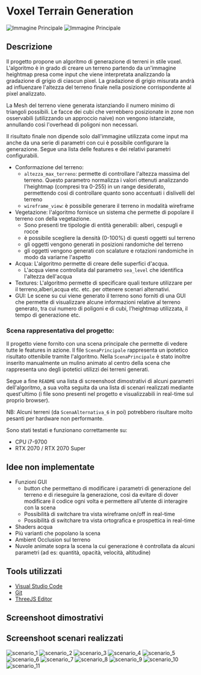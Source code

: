 # Voxel Terrain Generation

![Immagine Principale](img/readme/main_scene_windmill_2.gif)
![Immagine Principale](img/readme/main_scene_windmill.gif)

## Descrizione

Il progetto propone un algoritmo di generazione di terreni in stile voxel. L'algoritmo è in grado di creare un terreno partendo da un'immagine heightmap presa come input che viene interpretata analizzando la gradazione di grigio di ciascun pixel. La gradazione di grigio misurata andrà ad influenzare l'altezza del terreno finale nella posizione corrispondente al pixel analizzato.

La Mesh del terreno viene generata istanziando il numero minimo di triangoli possibili. Le facce dei cubi che verrebbero posizionate in zone non osservabili (utilizzando un approccio naive) non vengono istanziate, annullando così l'overhead di poligoni non necessari.

Il risultato finale non dipende solo dall'immagine utilizzata come input ma anche da una serie di parametri con cui è possibile configurare la generazione. Segue una lista delle features e dei relativi parametri configurabili.

- Conformazione del terreno:
  - `altezza_max_terreno`: permette di controllare l'altezza massima del terreno. Questo parametro normalizza i valori ottenuti analizzando l'heightmap (compresi tra 0-255) in un range desiderato, permettendo così di controllare quanto sono accentuati i dislivelli del terreno
  - `wireframe_view`: è possibile generare il terreno in modalità wireframe
- Vegetazione: l'algoritmo fornisce un sistema che permette di popolare il terreno con della vegetazione.
  - Sono presenti tre tipologie di entità generabili: alberi, cespugli e rocce
  - è possibile scegliere la densità (0-100%) di questi oggetti sul terreno
  - gli oggetti vengono generati in posizioni randomiche del terreno
  - gli oggetti vengono generati con scalature e rotazioni randomiche in modo da variarne l'aspetto
- Acqua: L'algoritmo permette di creare delle superfici d'acqua.
  - L'acqua viene controllata dal parametro `sea_level` che identifica l'altezza dell'acqua
- Textures: L'algoritmo permette di specificare quali texture utilizzare per il terreno,alberi,acqua etc. etc. per ottenere scenari alternativi.
- GUI: Le scene su cui viene generato il terreno sono forniti di una GUI che permette di visualizzare alcune informazioni relative al terreno generato, tra cui numero di poligoni e di cubi, l'heightmap utilizzata, il tempo di generazione etc.


### Scena rappresentativa del progetto:

Il progetto viene fornito con una scena principale che permette di vedere tutte le features in azione. Il file `ScenaPrincipale` rappresenta un ipotetico risultato ottenibile tramite l'algoritmo. Nella `ScenaPrincipale` è stato inoltre inserito manualmente un mulino animato al centro della scena che rappresenta uno degli ipotetici utilizzi dei terreni generati.

Segue a fine `README` una lista di screenshoot dimostrativi di alcuni parametri dell'algoritmo, a sua volta seguita da una lista di scenari realizzati mediante quest'ultimo (i file sono presenti nel progetto e visualizzabili in real-time sul proprio browser). 

NB: Alcuni terreni (da `ScenaAlternativa_6` in poi) potrebbero risultare molto pesanti per hardware non performante.

Sono stati testati e funzionano correttamente su:
- CPU i7-9700
- RTX 2070 / RTX 2070 Super 

## Idee non implementate

- Funzioni GUI 
  - button che permettano di modificare i parametri di generazione del terreno e di rieseguire la generazione, così da evitare di dover modificare il codice ogni volta e permettere all'utente di interagire con la scena
  - Possibilità di switchare tra vista wireframe on/off in real-time
  - Possibilità di switchare tra vista ortografica e prospettica in real-time
- Shaders acqua
- Più varianti che popolano la scena
- Ambient Occlusion sul terreno
- Nuvole animate sopra la scena la cui generazione è controllata da alcuni parametri (ad es: quantità, opacità, velocità, altitudine)


## Tools utilizzati
- [Visual Studio Code](https://code.visualstudio.com/)
- [Git](https://git-scm.com/)
- [ThreeJS Editor](https://threejs.org/editor/)

## Screenshoot dimostrativi

## Screenshoot scenari realizzati
![scenario_1](img/readme/terrains/1.png)
![scenario_2](img/readme/terrains/2.png)
![scenario_3](img/readme/terrains/3.png)
![scenario_4](img/readme/terrains/4.png)
![scenario_5](img/readme/terrains/5.png)
![scenario_6](img/readme/terrains/6.png)
![scenario_7](img/readme/terrains/7.png)
![scenario_8](img/readme/terrains/8.png)
![scenario_9](img/readme/terrains/9.png)
![scenario_10](img/readme/terrains/10.png)
![scenario_11](img/readme/terrains/11.png)

